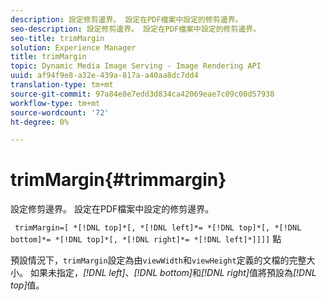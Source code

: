 ```yaml
---
description: 設定修剪邊界。 設定在PDF檔案中設定的修剪邊界。
seo-description: 設定修剪邊界。 設定在PDF檔案中設定的修剪邊界。
seo-title: trimMargin
solution: Experience Manager
title: trimMargin
topic: Dynamic Media Image Serving - Image Rendering API
uuid: af94f9e8-a32e-439a-817a-a40aa8dc7dd4
translation-type: tm+mt
source-git-commit: 97a84e8e7edd3d834ca42069eae7c09c00d57938
workflow-type: tm+mt
source-wordcount: '72'
ht-degree: 0%

---
```



# trimMargin{#trimmargin}

設定修剪邊界。 設定在PDF檔案中設定的修剪邊界。

` trimMargin=[ *[!DNL top]*[, *[!DNL left]*= *[!DNL top]*[, *[!DNL bottom]*= *[!DNL top]*[, *[!DNL right]*= *[!DNL left]*]]]]` 點

預設情況下，`trimMargin`設定為由`viewWidth`和`viewHeight`定義的文檔的完整大小。 如果未指定，*[!DNL left]*、*[!DNL bottom]*&#x200B;和&#x200B;*[!DNL right]*&#x200B;值將預設為&#x200B;*[!DNL top]*&#x200B;值。
